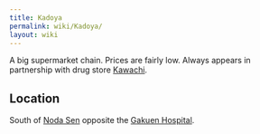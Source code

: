 ```yaml
---
title: Kadoya
permalink: wiki/Kadoya/
layout: wiki
---
```


A big supermarket chain. Prices are fairly low. Always appears in
partnership with drug store [Kawachi](/wiki/Kawachi "wikilink").

Location
--------

South of [Noda Sen](/wiki/Noda_Sen "wikilink") opposite the [Gakuen
Hospital](/wiki/Gakuen_Hospital "wikilink").
